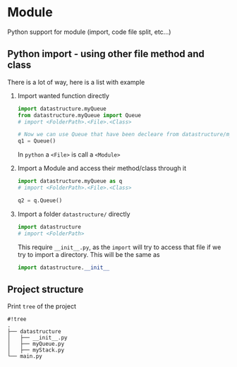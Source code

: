 # Module

Python support for module (import, code file split, etc...)

## Python import - using other file method and class

There is a lot of way, here is a list with example

1. Import wanted function directly
    ```python
    import datastructure.myQueue
    from datastructure.myQueue import Queue
    # import <FolderPath>.<File>.<Class>

    # Now we can use Queue that have been decleare from datastructure/myQueue.py
    q1 = Queue()
    ```

    In `python` a `<File>` is call a `<Module>`

2. Import a Module and access their method/class through it
    ```python
    import datastructure.myQueue as q
    # import <FolderPath>.<File>.<Class>

    q2 = q.Queue()
    ```

3. Import a folder `datastructure/` directly
    ```python
    import datastructure
    # import <FolderPath>
    ```

    This require `__init__.py`, as the `import` will try to access that file if we try to import a directory. This will be the same as

    ```python
    import datastructure.__init__
    ```

## Project structure

Print `tree` of the project

```
#!tree
.
├── datastructure
│   ├── __init__.py
│   ├── myQueue.py
│   ├── myStack.py
└── main.py
```
